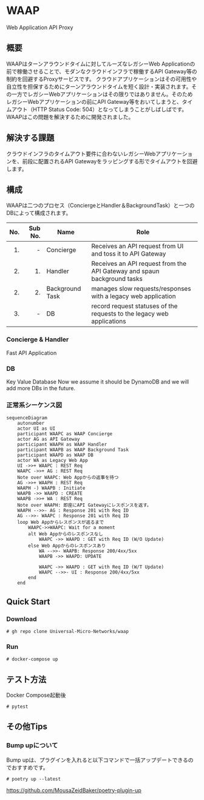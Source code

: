 # WAAP
Web Application API Proxy

## 概要
WAAPはターンアラウンドタイムに対してルーズなレガシーWeb Applicationの前で稼働させることで、モダンなクラウドインフラで稼働するAPI Gateway等の制約を回避するProxyサービスです。
クラウドアプリケーションはその可用性や自立性を担保するためにターンアラウンドタイムを短く設計・実装されます。その一方でレガシーWebアプリケーションはその限りではありません。そのためレガシーWebアプリケーションの前にAPI Gateway等をおいてしまうと、タイムアウト（HTTP Status Code: 504）となってしまうことがしばしばです。
WAAPはこの問題を解決するために開発されました。

## 解決する課題
クラウドインフラのタイムアウト要件に合わないレガシーWebアプリケーションを、前段に配置されるAPI Gatewayをラッピングする形でタイムアウトを回避します。

## 構成
WAAPは二つのプロセス（ConciergeとHandler＆BackgroundTask）と一つのDBによって構成されます。

|No.|Sub No.|Name|Role|
|---:|---:|---|---|
|1.|-|Concierge|Receives an API request from UI and toss it to API Gateway|
|2.|1.|Handler|Receives an API request from the API Gateway and spaun background tasks|
|2.|2.|Background Task|manages slow requests/responses with a legacy web application|
|3.|-|DB|record request statuses of the requests to the legacy web applications|
### Concierge & Handler

Fast API Application

### DB

Key Value Database
Now we assume it should be DynamoDB and we will add more DBs in the future.

### 正常系シーケンス図
```mermaid
sequenceDiagram
    autonumber
    actor UI as UI
    participant WAAPC as WAAP Concierge
    actor AG as API Gateway
    participant WAAPH as WAAP Handler
    participant WAAPB as WAAP Background Task
    participant WAAPD as WAAP DB
    actor WA as Legacy Web App
    UI ->>+ WAAPC : REST Req
    WAAPC ->>+ AG : REST Req
    Note over WAAPC: Web Appからの返事を待つ
    AG ->>+ WAAPH : REST Req
    WAAPH -) WAAPB : Initiate
    WAAPB ->> WAAPD : CREATE
    WAAPB ->>+ WA : REST Req
    Note over WAAPH: 即座にAPI Gatewayにレスポンスを返す。
    WAAPH -->>- AG : Response 201 with Req ID
    AG -->>- WAAPC : Response 201 with Req ID
    loop Web Appからレスポンスが返るまで
        WAAPC->>WAAPC: Wait for a moment
        alt Web Appからのレスポンスなし
            WAAPC ->> WAAPD : GET with Req ID (W/O Update)
        else Web Appからのレスポンスあり
            WA -->>- WAAPB: Response 200/4xx/5xx
            WAAPB ->> WAAPD: UPDATE

            WAAPC ->> WAAPD : GET with Req ID (W/T Update)
            WAAPC -->>- UI : Response 200/4xx/5xx
        end
    end
```

## Quick Start

### Download

```Shell
# gh repo clone Universal-Micro-Networks/waap
```
### Run
```Shell
# docker-compose up
```

## テスト方法
Docker Compose起動後
```Shell
# pytest
```

## その他Tips

### Bump upについて
Bump upは、プラグインを入れると以下コマンドで一括アップデートできるのでおすすめです。
```
# poetry up --latest
```
https://github.com/MousaZeidBaker/poetry-plugin-up

